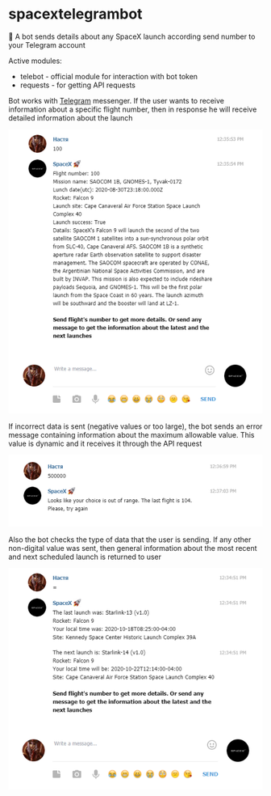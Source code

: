 # spacextelegrambot
:rocket: A bot sends details about any SpaceX launch according send number to your Telegram account

Active modules:
* telebot - official module for interaction with bot token
* requests - for getting API requests

Bot works with [Telegram](https://telegram.org/) messenger. If the user wants to receive information about a specific flight number, then in response he will receive detailed information about the launch

![number](https://github.com/teora13/spacextelegrambot/blob/master/screens/number.png?raw=true)


If incorrect data is sent (negative values or too large), the bot sends an error message containing information about the maximum allowable value. This value is dynamic and it receives it through the API request

![error](https://github.com/teora13/spacextelegrambot/blob/master/screens/error.png?raw=true)


Also the bot checks the type of data that the user is sending. If any other non-digital value was sent, then general information about the most recent and next scheduled launch 
is returned to user

![lastNnext](https://github.com/teora13/spacextelegrambot/blob/master/screens/lastNnext.png?raw=true)
